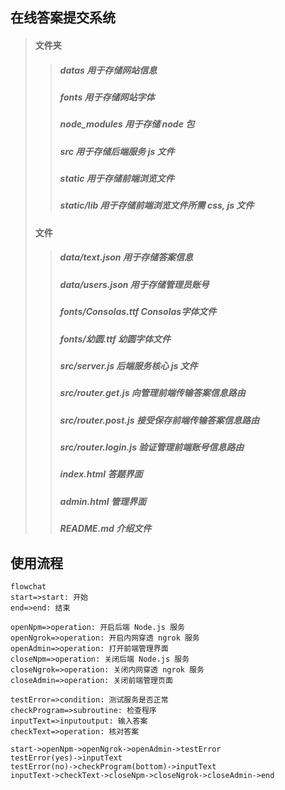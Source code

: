 ## 在线答案提交系统
> #### 文件夹
>> ##### datas 用于存储网站信息
>> ##### fonts 用于存储网站字体
>> ##### node_modules 用于存储 node 包
>> ##### src 用于存储后端服务 js 文件
>> ##### static 用于存储前端浏览文件
>> ##### static/lib 用于存储前端浏览文件所需 css, js 文件
> #### 文件
>> ##### data/text.json 用于存储答案信息
>> ##### data/users.json 用于存储管理员账号
>> ##### fonts/Consolas.ttf Consolas字体文件
>> ##### fonts/幼圆.ttf 幼圆字体文件
>> ##### src/server.js 后端服务核心 js 文件
>> ##### src/router.get.js 向管理前端传输答案信息路由
>> ##### src/router.post.js 接受保存前端传输答案信息路由
>> ##### src/router.login.js 验证管理前端账号信息路由
>> ##### index.html 答题界面
>> ##### admin.html 管理界面
>> ##### README.md 介绍文件

## 使用流程
```mermaid
flowchat
start=>start: 开始
end=>end: 结束

openNpm=>operation: 开启后端 Node.js 服务
openNgrok=>operation: 开启内网穿透 ngrok 服务
openAdmin=>operation: 打开前端管理界面
closeNpm=>operation: 关闭后端 Node.js 服务
closeNgrok=>operation: 关闭内网穿透 ngrok 服务
closeAdmin=>operation: 关闭前端管理页面

testError=>condition: 测试服务是否正常
checkProgram=>subroutine: 检查程序
inputText=>inputoutput: 输入答案
checkText=>operation: 核对答案

start->openNpm->openNgrok->openAdmin->testError
testError(yes)->inputText
testError(no)->checkProgram(bottom)->inputText
inputText->checkText->closeNpm->closeNgrok->closeAdmin->end
```
